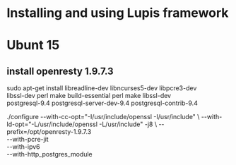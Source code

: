 # Installing and using Lupis framework

# Ubunt 15

## install openresty 1.9.7.3

sudo apt-get install libreadline-dev libncurses5-dev libpcre3-dev \
    libssl-dev perl make build-essential perl make libssl-dev \
    postgresql-9.4 postgresql-server-dev-9.4 postgresql-contrib-9.4
    
./configure --with-cc-opt="-I/usr/include/openssl -I/usr/include" \ 
--with-ld-opt="-L/usr/include/openssl -L/usr/include" -j8 \ 
--prefix=/opt/openresty-1.9.7.3 \
--with-pcre-jit \
--with-ipv6 \
--with-http_postgres_module
